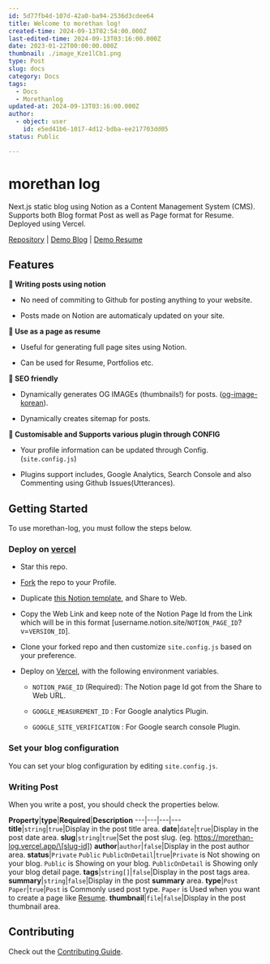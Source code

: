 ```yaml
---
id: 5d77fb4d-107d-42a0-ba94-2536d3cdee64
title: Welcome to morethan log!
created-time: 2024-09-13T02:54:00.000Z
last-edited-time: 2024-09-13T03:16:00.000Z
date: 2023-01-22T00:00:00.000Z
thumbnail: ./image_Kze1lCb1.png
type: Post
slug: docs
category: Docs
tags:
  - Docs
  - Morethanlog
updated-at: 2024-09-13T03:16:00.000Z
author:
  - object: user
    id: e5ed41b6-1017-4d12-bdba-ee217703dd05
status: Public

---
```


# morethan log

Next.js static blog using Notion as a Content Management System (CMS). Supports both Blog format Post as well as Page format for Resume. Deployed using Vercel.

[Repository](https://github.com/morethanmin/morethan-log) | [Demo Blog](https://morethan-log.vercel.app/) | [Demo Resume](https://morethan-log.vercel.app/resume)

## Features

**📒 Writing posts using notion**

*   No need of commiting to Github for posting anything to your website.

*   Posts made on Notion are automaticaly updated on your site.

**📄 Use as a page as resume**

*   Useful for generating full page sites using Notion.

*   Can be used for Resume, Portfolios etc.

**👀 SEO friendly**

*   Dynamically generates OG IMAGEs (thumbnails!) for posts. ([og-image-korean](https://github.com/morethanmin/og-image-korean)).

*   Dynamically creates sitemap for posts.

**🤖 Customisable and Supports various plugin through CONFIG**

*   Your profile information can be updated through Config. (`site.config.js`)

*   Plugins support includes, Google Analytics, Search Console and also Commenting using Github Issues(Utterances).

## Getting Started

To use morethan-log, you must follow the steps below.

### Deploy on [vercel](https://vercel.com/)

*   Star this repo.

*   [Fork](https://github.com/morethanmin/morethan-log/fork) the repo to your Profile.

*   Duplicate [this Notion template](/c5e396e0ba1345faad1cacddffe1cf53), and Share to Web.

*   Copy the Web Link and keep note of the Notion Page Id from the Link which will be in this format \[username.notion.site/`NOTION_PAGE_ID`?v=`VERSION_ID`].

*   Clone your forked repo and then customize `site.config.js` based on your preference.

*   Deploy on [Vercel](https://vercel.com/), with the following environment variables.

    *   `NOTION_PAGE_ID` (Required): The Notion page Id got from the Share to Web URL.

    *   `GOOGLE_MEASUREMENT_ID` : For Google analytics Plugin.

    *   `GOOGLE_SITE_VERIFICATION` : For Google search console Plugin.

### Set your blog configuration

You can set your blog configuration by editing `site.config.js`.

### Writing Post

When you write a post, you should check the properties below.

**Property**|**type**|**Required**|**Description**
\---|---|---|---
**title**|`string`|`true`|Display in the post title area.
**date**|`date`|`true`|Display in the post date area.
**slug**|`string`|`true`|Set the post slug. (eg. https://morethan-log.vercel.app/\[slug-id])
**author**|`author`|`false`|Display in the post author area.
**status**|`Private` `Public` `PublicOnDetail`|`true`|`Private` is Not showing on your blog.
`Public` is Showing on your blog.
`PublicOnDetail` is Showing only your blog detail page.
**tags**|`string[]`|`false`|Display in the post tags area.
**summary**|`string`|`false`|Display in the post **summary** area.
**type**|`Post` `Paper`|`true`|`Post` is Commonly used post type.
`Paper` is  Used when you want to create a page like [Resume](https://morethan-log.vercel.app/resume).
**thumbnail**|`file`|`false`|Display in the post thumbnail area.

## Contributing

Check out the [Contributing Guide](https://file+.vscode-resource.vscode-cdn.net/Users/leesangmin/workspace/morethan-log/.github/CONTRIBUTING.md).
